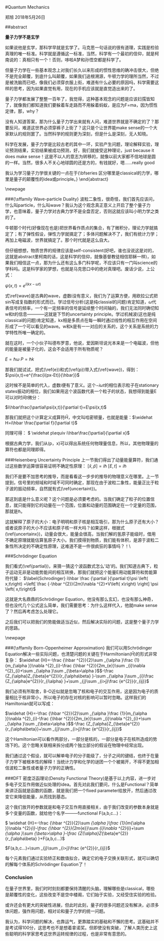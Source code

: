 #Quantum Mechanics

郑旭 2018年5月26日

##abstract

 **量子力学不是玄学**
 
如果说他是玄学，那科学早就是玄学了。马克思一句话说的很有道理，实践是检验真理的唯一标准。科学就是遵循这一标准，当然，科学有一个最初的信仰，就是柯南说的：真相只有一个！否则，哆啦A梦和孙悟空都是科学了。

但量子力学在一些基本观念上对我们长久以来形成的惯性思维的确冲击很大，但绝不是完全颠覆，到底什么叫颠覆，如果我们追根溯源，牛顿力学的理所当然，不过是被洗脑而已吧，像我们必须穿衣服上街，难道有什么必要的原因吗，科学需要这样的思考，因为如果直觉有用，现在的手机应该就是直觉造出来的了。

量子力学都发展了整整一百年了，我觉得，这种基本观念的问题是应该妇孺皆知了，就像我们都知道我们要躲着车走路而不用躲着蚂蚁，是应为F=ma，因为惯性定律，那，why？

没有人知道答案，那为什么量子力学出来就有人问，难道世界就是不确定的了？那要反问，难道这世界必须穿裤子上街了？这只是个让世界能make sense的一个大家默认的规则罢了。当然科学的规则更为深刻，但是什么是深刻，无人知晓。

科学在发展，量子力学是比较古老的其中一环，实验产生问题，理论解释实验，理论预测结果，实验结果被成功预测，好，我们就接受这种理论，just because it does make sense！这是不以人的意志为转移的，就像以前大家都不信地球是圆的一样。当然，很多人不关心地球圆的还是方的，有钱就好，嗯……really good

我认为学习量子力学很关键的一点在于{\bfseries 区分哪里是classical的力学，哪里是量子的颠覆性的idea或principle。}
\end{abstract}

\newpage

###{\sffamily Wave-particle Duality}
波粒二象性，很奇怪，我们首先应该问，什么叫particle，什么叫wave？我认为这个观念真正意义上开启了整个量子力学，也意味着，量子力学对古典力学不是全盘否定，否则这就应该叫小明力学之类的了。

牛顿那个时代(好像现在也是)把世界看作质点的集合，有了微积分，理论力学就搞定了；有了弹性假设，弹性力学就搞定了；多体问题解决不了，我们有统计力学；再加上电磁波，世界就搞定了。那个时代就是这么自大。

但仔细想想，物质世界的规律应该是self-consistent(好吧，谁也没说这是对的，这就是abstract里柯南的话，这是科学的信仰，就像基督教徒相信耶稣一样)，如果我们相信这一点，那为什么还有这么多门科学呢，不应该只有一门叫science的学科吗。这是科学家的梦想，也就是马克思口中的绝对真理吧。废话少说，上公式：

$\label{wave}
  \psi(x,t)=e^{i(kx-\omega t)}$

式\ref{wave}是古典的wave，虚数i没有意义，我们为了运算方便，用欧拉公式把sin写成复指数的形式而已。学过信号分析(这是纯classial的问题)肯定知道，$\omega$代表信号的频率，一个有一定频率的信号是延续整个时间轴的，我们无法同时确切知w和t的信息————这就是下节的uncertainty principle。学过机械波(这也是纯classical的问题)肯定知道，kx相是多质点在每一瞬时通过线性的相互作用在空间形成了一个可以看见的wave。w和k是有一一对应的关系的，这个关系是系统的力学特性所唯一确定的。

就在这时，一个小伙子叫德布罗意，他说，爱因斯坦说光本来是一个电磁波，但他的能量是被量子化的，这会不会适用于所有物质呢？

$\label{e}
  E=\hbar\omega$
$\label{p}
  P=\hbar k$

那我们就试试，把式(\ref{e})和式(\ref{p})带入式(\ref{wave})，得到：
$\psi(x,t)=e^{\frac{i(px-Et)}{\hbar}}$

这时候不是简单的代入，虚数i便有了意义。这个$-i\omega t$的相位表示粒子在stationary states振动的相位，我们如果用这个波函数代表一个粒子的状态，我想得到能量E可以对时间t微分：

$i\hbar\frac{\partial\psi(x,t)}{\partial t}=E\psi(x,t)$

那我们就把这个计算定义成算符$\widehat H$，中文叫哈密顿量，也就是能量：$\widehat H=i\hbar \frac{\partial f}{\partial t}$

同理可得：
$
\widehat p\equiv i\hbar\frac{\partial}{\partial x}$

根据古典力学，我们从(p，x)可以得出系统任何物理量信息，所以，其他物理量的算符也都是同理即得。


###Heisenberg Uncertainty Principle
上一节我们得出了动量能量算符，我们通过这些数学运算很容易证明不确定性原理：
$\label{uncertainx}
  [\widehat x,\widehat p]=i\hbar$
$\label{uncertaint}
  [E,t]=i\hbar$

我们不是要不加思考的推导，而是看看这一步步的推导的物理意义在哪里。上一节提到，信号里的频域和时域不可同时确定，那现在由于波粒二象性，能量正比于粒子波的振动频率，自然就有式(\ref{uncertaint})。

那这到底是什么意义呢？这个问题是必须要考虑的。当我们确定了粒子的位置信息，就只能得到它的动量在一个范围，位置和动量的范围确定在一个定量的范围，那就是$\hbar$。

这就解释了原子的大小：电子明明和原子核是相互吸引，那为什么原子还有大小？或者说原子的大小不应该和原子核一样大吗？如果这样，根据式(\ref{uncertainx})，动量会很大，能量会很高，当我们解的氢原子能级时，借用不确定原理就能估算氢原子大小。我们摸得到物质，我们能有体积，是源于波粒二象性所决定的不确定性原理，这难道不是一件很疯狂的事情吗？！\\


###Schrödinger Equation

我们看式(\ref{partial})，来猜一猜这个波函数式怎么'动'的。我们知道古典下，粒子运动无非是动能势能间的相互转换，那我们就把这个能量E用动能算符和势能算符代替：
$\label{Schrodinger}
  i\hbar \frac {\partial }{\partial t}\psi \left( x,t\right) =\left[ \frac {-\hbar ^{2}}{2m}\nabla ^{2}+V\left( x\right) \right] \psi \left( x,t\right)$

这就是大名鼎鼎的Schrödinger Equation，他没有那么玄幻，也没有那么神奇， 但也没代几个公式这么简单，我们需要思考：为什么这样代入，他就make sense了？然后再考虑怎么处理它。

之后我们可以把我们的势能做适当近似，然后解决实际的问题，这是整个量子力学的思路。


\newpage

###{\sffamily Born-Oppenheimer Approximation}
我们可以用Schrödinger Equation解决一些实际问题，也清楚问题的关键在于Harmiltonian($\widehat H$)的形式非常复杂：
$\widehat {H}=-\frac {\hbar ^{2}}{2}\sum _{\alpha }\frac {1}{m_{\alpha }}\nabla ^{2}_{i}-\frac {\hbar ^{2}}{2m_{e}}\sum _{i}\nabla ^{2}_{i}+\sum _{\alpha }\sum _{\beta>\alpha }$$-\frac {Z_{\alpha}Z_{\beta}e^{2}}{r_{\alpha\beta} }-\sum _{\alpha }\sum _{i}\frac {Z_{\alpha}e^{2}}{r_{i\alpha} }+\sum _{j}\sum _{i>j}\frac {e^{2}}{r_{ij}}$

我们必须有所取舍，B-O近似就是忽略了核和电子的交互作用，这是因为电子的质量相比于核非常小，所以电子的存在对核的影响可以暂时忽略。这样我们的Hamiltonian就可以写成：

$\widehat {H}=-\frac {\hbar ^{2}}{2}\sum _{\alpha }\frac {1}{m_{\alpha }}\nabla ^{2}_{i}-\frac {\hbar ^{2}}{2m_{e}}\sum _{i}\nabla ^{2}_{i}+\sum _{\alpha }\sum _{\beta>\alpha }$$-\frac {Z_{\alpha}Z_{\beta}e^{2}}{r_{\alpha\beta}}+\sum _{j}\sum _{i>j}\frac {e^{2}}{r_{ij}}$

这个Hamiltonian可以看作两部分，一部分是核的，一部分是电子在核所造成的势场下的。这个忽略关联相来拆分成两个独立部分的假设在物理中经常出现。

我们通过这个假设，就可以解单电子的分子能级了，分子之间的键结，也终于在量子力学下被根本性的解释！当统计力学和化学的谜团一个个被揭开，不得不更加相信波粒二象性或者量子力学的正确性。

###DFT
密度泛函理论(Density Functional Theory)是基于以上内容，进一步对多电子交互作用做近似处理的idea。首先对此我们要问，什么是Functional？简单来讲泛函就是函数的函数，就是我们把一个fixed parameter给放开，然后通过改变它来降低能量，从而找到基态。

这个我们放开的参数就是和电子交互作用直接相关，由于我们改变的参数本身就是多个变量的函数，就给他个名字———functional F(a,b,c...)：

$ \widehat {H}=-\frac {\hbar ^{2}}{2}\sum _{\alpha }\frac {1}{m_{\alpha }}\nabla ^{2}_{i}-\frac {\hbar ^{2}}{2m_{e}}\sum _{i}\nabla ^{2}_{i}+\sum _{\alpha }\sum _{\beta>\alpha }-\frac {Z_{\alpha}Z_{\beta}e^{2}}{r_{\alpha\beta} }+F(a,b,c...)$

$F(a,b,c...)=\sum _{j}\sum _{i>j}\frac {e^{2}}{r_{ij}}$

每个元素我们通过实验矫正和数值拟合，确定它的电子交换关联形式，就可以确切的解每个体系的Schrödinger Equation了！


### Conclusion

在量子世界里，我们时时刻刻都要保持清醒的头脑，理解哪些是classical，哪些是颠覆性的变化，这些改变不是空中楼阁，它们始于实验，又经受住实验的检验。

或许还会有更大的突破性进展，但此时此刻，量子的很多问题还没有解决，必须多体问题，强作用问题，相对论和量子力学的统一问题。

我认为，科学问题的解决，也靠运气，更靠踏实的基础和不懈的思考。这基础并不是考试得100分，这思考也不是想着拿诺奖。但即使没有突破，了解人类历史上这些聪明的科学家思考这世界运转规律的过程，也是非常有意思的。

